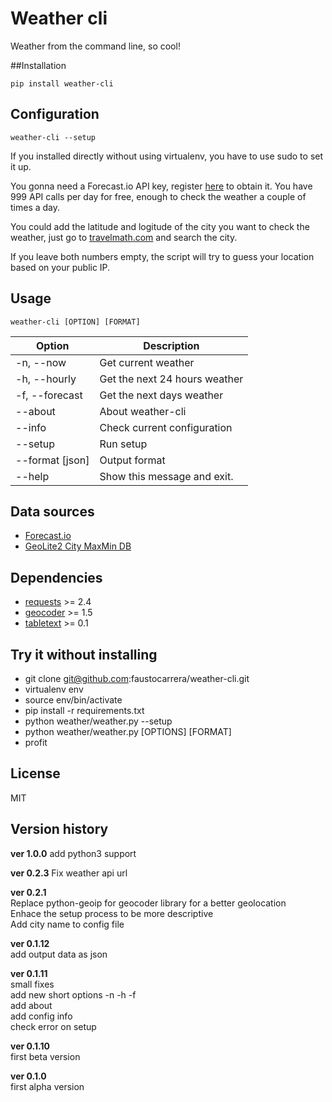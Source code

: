 # Weather cli
Weather from the command line, so cool!

##Installation

```
pip install weather-cli
```

## Configuration

```
weather-cli --setup
```

If you installed directly without using virtualenv, you have to use sudo to set it up.

You gonna need a Forecast.io API key, register [here](https://developer.forecast.io/) to obtain it. You have 999 API calls per day for free, enough to check the weather a couple of times a day.

You could add the latitude and logitude of the city you want to check the weather, just go to [travelmath.com](http://www.travelmath.com/) and search the city.  

If you leave both numbers empty, the script will try to guess your location based on your public IP.

## Usage

```
weather-cli [OPTION] [FORMAT]
```

|Option          | Description                   |
|----------------|-------------------------------|
|-n, --now       | Get current weather           |
|-h, --hourly    | Get the next 24 hours weather |
|-f, --forecast  | Get the next days weather     |
|--about         | About weather-cli             |
|--info          | Check current configuration   |
|--setup         | Run setup                     |
|--format [json] | Output format                 |
|--help          | Show this message and exit.   |

## Data sources

* [Forecast.io](https://developer.forecast.io/)
* [GeoLite2 City MaxMin DB](http://geolite.maxmind.com/download/geoip/database/GeoLite2-City.mmdb.gz)


## Dependencies

* [requests](http://docs.python-requests.org/en/latest/) >= 2.4
* [geocoder](https://github.com/DenisCarriere/geocoder) >= 1.5
* [tabletext](https://github.com/Thibauth/tabletext) >= 0.1

## Try it without installing

* git clone git@github.com:faustocarrera/weather-cli.git
* virtualenv env
* source env/bin/activate
* pip install -r requirements.txt
* python weather/weather.py --setup
* python weather/weather.py [OPTIONS] [FORMAT]
* profit

## License

MIT

## Version history

**ver 1.0.0**
add python3 support

**ver 0.2.3**
Fix weather api url

**ver 0.2.1**  
Replace python-geoip for geocoder library for a better geolocation   
Enhace the setup process to be more descriptive  
Add city name to config file  

**ver 0.1.12**  
add output data as json

**ver 0.1.11**  
small fixes  
add new short options -n -h -f  
add about  
add config info  
check error on setup 

**ver 0.1.10**  
first beta version

**ver 0.1.0**  
first alpha version
